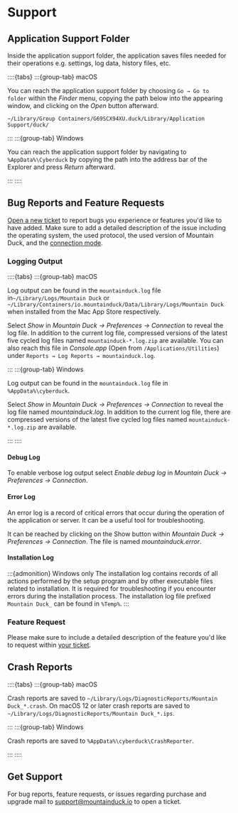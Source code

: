 Support
====

## Application Support Folder

Inside the application support folder, the application saves files needed for their operations e.g. settings, log data, history files, etc.

::::{tabs}
:::{group-tab} macOS

You can reach the application support folder by choosing `Go → Go to folder` within the *Finder* menu, copying the path below into the appearing window, and clicking on the *Open* button afterward.

`~/Library/Group Containers/G69SCX94XU.duck/Library/Application Support/duck/`

:::
:::{group-tab} Windows

You can reach the application support folder by navigating to `%AppData%\Cyberduck` by copying the path into the address bar of the Explorer and press *Return* afterward.

:::
::::

## Bug Reports and Feature Requests

[Open a new ticket](mailto:support@mountainduck.io) to report bugs you experience or features you'd like to have added. Make sure to add a detailed description of the issue including the operating system, the used protocol, the used version of Mountain Duck, and the [connection mode](preferences.md#connect-mode).

### Logging Output

::::{tabs}
:::{group-tab} macOS

Log output can be found in the `mountainduck.log` file in`~/Library/Logs/Mountain Duck` or `~/Library/Containers/io.mountainduck/Data/Library/Logs/Mountain Duck` when installed from the Mac App Store respectively.  

Select _Show_ in _Mountain Duck → Preferences → Connection_ to reveal the log file. In addition to the current log file, compressed versions of the latest five cycled log files named `mountainduck-*.log.zip` are available. You can also reach this file in _Console.app_ (Open from `/Applications/Utilities`) under `Reports → Log Reports → mountainduck.log`.

:::
:::{group-tab} Windows

Log output can be found in the `mountainduck.log` file in `%AppData%\cyberduck`. 

Select _Show_ in _Mountain Duck → Preferences → Connection_ to reveal the log file named *mountainduck.log*. In addition to the current log file, there are compressed versions of the latest five cycled log files named `mountainduck-*.log.zip` are available.

:::
::::

#### Debug Log

To enable verbose log output select _Enable debug log_ in _Mountain Duck → Preferences → Connection_.

#### Error Log

An error log is a record of critical errors that occur during the operation of the application or server. It can be a useful tool for troubleshooting.

It can be reached by clicking on the Show button within _Mountain Duck → Preferences → Connection_. The file is named *mountainduck.error*.

#### Installation Log

:::{admonition} Windows only
The installation log contains records of all actions performed by the setup program and by other executable files related to installation. It is required for troubleshooting if you encounter errors during the installation process. The installation log file prefixed `Mountain Duck_` can be found in `%Temp%`.
:::

### Feature Request

Please make sure to include a detailed description of the feature you'd like to request within [your ticket](mailto:support@mountainduck.io).

## Crash Reports

::::{tabs}
:::{group-tab} macOS

Crash reports are saved to `~/Library/Logs/DiagnosticReports/Mountain Duck_*.crash`. On macOS 12 or later crash reports are saved to `~/Library/Logs/DiagnosticReports/Mountain Duck_*.ips`.

:::
:::{group-tab} Windows

Crash reports are saved to `%AppData%\cyberduck\CrashReporter`.

:::
::::

## Get Support

For bug reports, feature requests, or issues regarding purchase and upgrade mail to [support@mountainduck.io](mailto:support@mountainduck.io) to open a ticket.
